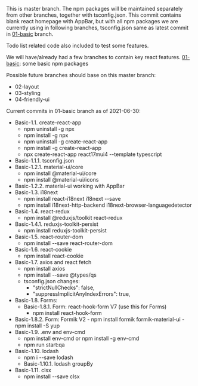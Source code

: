 This is master branch.
The npm packages will be maintained separately from other branches, together with tsconfig.json.
This commit contains blank react homepage with AppBar, but with all npm packages we are currently using in following branches, tsconfig.json same as latest commit in [01-basic](https://github.com/davidzhaoblog/react17mui4/tree/01-basic) branch.

Todo list related code also included to test some features.

We will have/already had a few branches to contain key react features.
[01-basic](https://github.com/davidzhaoblog/react17mui4/tree/01-basic): some basic npm packages

Possible future branches should base on this master branch:
- 02-layout
- 03-styling
- 04-friendly-ui

Current commits in 01-basic branch as of 2021-06-30:
- Basic-1.1. create-react-app 
    - npm uninstall -g npx
    - npm install -g npx
    - npm uninstall -g create-react-app
    - npm install -g create-react-app 
    - npx create-react-app react17mui4 --template typescript
- Basic-1.1.1. tsconfig.json
- Basic-1.2.1. material-ui/core
    - npm install @material-ui/core
    - npm install @material-ui/icons
- Basic-1.2.2. material-ui working with AppBar
- Basic-1.3. i18next
    - npm install react-i18next i18next --save
    - npm install i18next-http-backend i18next-browser-languagedetector
- Basic-1.4. react-redux
    - npm install @reduxjs/toolkit react-redux
- Basic-1.4.1. reduxjs-toolkit-persist
    - npm install reduxjs-toolkit-persist
- Basic-1.5. react-router-dom
    - npm install --save react-router-dom
- Basic-1.6. react-cookie
    - npm install react-cookie
- Basic-1.7. axios and react fetch
    - npm install axios
    - npm install --save @types/qs
    - tsconfig.json changes:
        - "strictNullChecks": false,
        - "suppressImplicitAnyIndexErrors": true,
- Basic-1.8. Forms: 
    - Basic-1.8.1. Form: react-hook-form V7 (use this for Forms)
        - npm install react-hook-form
- Basic-1.8.2. Form: Formik V2
        - npm install formik formik-material-ui
        - npm install -S yup
- Basic-1.9. .env and env-cmd
    - npm install env-cmd or npm install -g env-cmd
    - npm run start:qa
- Basic-1.10. lodash
    - npm i --save lodash
    - Basic-1.10.1. lodash groupBy
- Basic-1.11. clsx
    - npm install --save clsx
